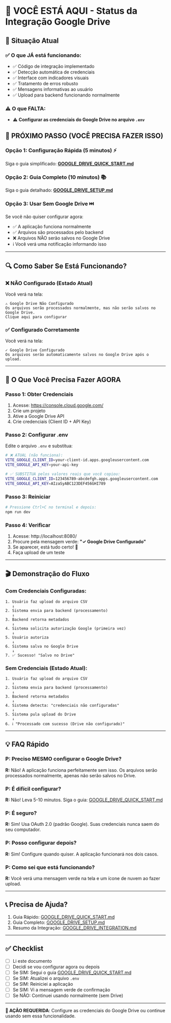 # 📍 VOCÊ ESTÁ AQUI - Status da Integração Google Drive

## 🎯 Situação Atual

### ✅ O que JÁ está funcionando:
- ✅ Código de integração implementado
- ✅ Detecção automática de credenciais
- ✅ Interface com indicadores visuais
- ✅ Tratamento de erros robusto
- ✅ Mensagens informativas ao usuário
- ✅ Upload para backend funcionando normalmente

### ⚠️ O que FALTA:
- ⚠️ **Configurar as credenciais do Google Drive no arquivo `.env`**

## 🚀 PRÓXIMO PASSO (VOCÊ PRECISA FAZER ISSO)

### Opção 1: Configuração Rápida (5 minutos) ⚡

Siga o guia simplificado: **[GOOGLE_DRIVE_QUICK_START.md](./GOOGLE_DRIVE_QUICK_START.md)**

### Opção 2: Guia Completo (10 minutos) 📚

Siga o guia detalhado: **[GOOGLE_DRIVE_SETUP.md](./GOOGLE_DRIVE_SETUP.md)**

### Opção 3: Usar Sem Google Drive ⏭️

Se você não quiser configurar agora:
- ✅ A aplicação funciona normalmente
- ✅ Arquivos são processados pelo backend
- ❌ Arquivos NÃO serão salvos no Google Drive
- ℹ️ Você verá uma notificação informando isso

---

## 🔍 Como Saber Se Está Funcionando?

### ❌ NÃO Configurado (Estado Atual)
Você verá na tela:

```
⚠️ Google Drive Não Configurado
Os arquivos serão processados normalmente, mas não serão salvos no Google Drive.
Clique aqui para configurar
```

### ✅ Configurado Corretamente
Você verá na tela:

```
✓ Google Drive Configurado
Os arquivos serão automaticamente salvos no Google Drive após o upload.
```

---

## 📝 O Que Você Precisa Fazer AGORA

### Passo 1: Obter Credenciais
1. Acesse: https://console.cloud.google.com/
2. Crie um projeto
3. Ative a Google Drive API
4. Crie credenciais (Client ID + API Key)

### Passo 2: Configurar .env
Edite o arquivo `.env` e substitua:

```bash
# ❌ ATUAL (não funciona):
VITE_GOOGLE_CLIENT_ID=your-client-id.apps.googleusercontent.com
VITE_GOOGLE_API_KEY=your-api-key

# ✅ SUBSTITUA pelos valores reais que você copiou:
VITE_GOOGLE_CLIENT_ID=123456789-abcdefgh.apps.googleusercontent.com
VITE_GOOGLE_API_KEY=AIzaSyABC123DEF456GHI789
```

### Passo 3: Reiniciar
```bash
# Pressione Ctrl+C no terminal e depois:
npm run dev
```

### Passo 4: Verificar
1. Acesse: http://localhost:8080/
2. Procure pela mensagem verde: **"✓ Google Drive Configurado"**
3. Se aparecer, está tudo certo! 🎉
4. Faça upload de um teste

---

## 🎬 Demonstração do Fluxo

### Com Credenciais Configuradas:
```
1. Usuário faz upload do arquivo CSV
   ↓
2. Sistema envia para backend (processamento)
   ↓
3. Backend retorna metadados
   ↓
4. Sistema solicita autorização Google (primeira vez)
   ↓
5. Usuário autoriza
   ↓
6. Sistema salva no Google Drive
   ↓
7. ✅ Sucesso! "Salvo no Drive"
```

### Sem Credenciais (Estado Atual):
```
1. Usuário faz upload do arquivo CSV
   ↓
2. Sistema envia para backend (processamento)
   ↓
3. Backend retorna metadados
   ↓
4. Sistema detecta: "credenciais não configuradas"
   ↓
5. Sistema pula upload do Drive
   ↓
6. ℹ️ "Processado com sucesso (Drive não configurado)"
```

---

## 💡 FAQ Rápido

### P: Preciso MESMO configurar o Google Drive?
**R:** Não! A aplicação funciona perfeitamente sem isso. Os arquivos serão processados normalmente, apenas não serão salvos no Drive.

### P: É difícil configurar?
**R:** Não! Leva 5-10 minutos. Siga o guia: [GOOGLE_DRIVE_QUICK_START.md](./GOOGLE_DRIVE_QUICK_START.md)

### P: É seguro?
**R:** Sim! Usa OAuth 2.0 (padrão Google). Suas credenciais nunca saem do seu computador.

### P: Posso configurar depois?
**R:** Sim! Configure quando quiser. A aplicação funcionará nos dois casos.

### P: Como sei que está funcionando?
**R:** Você verá uma mensagem verde na tela e um ícone de nuvem ao fazer upload.

---

## 📞 Precisa de Ajuda?

1. Guia Rápido: [GOOGLE_DRIVE_QUICK_START.md](./GOOGLE_DRIVE_QUICK_START.md)
2. Guia Completo: [GOOGLE_DRIVE_SETUP.md](./GOOGLE_DRIVE_SETUP.md)
3. Resumo da Integração: [GOOGLE_DRIVE_INTEGRATION.md](./GOOGLE_DRIVE_INTEGRATION.md)

---

## ✅ Checklist

- [ ] Li este documento
- [ ] Decidi se vou configurar agora ou depois
- [ ] Se SIM: Segui o guia [GOOGLE_DRIVE_QUICK_START.md](./GOOGLE_DRIVE_QUICK_START.md)
- [ ] Se SIM: Atualizei o arquivo `.env`
- [ ] Se SIM: Reiniciei a aplicação
- [ ] Se SIM: Vi a mensagem verde de confirmação
- [ ] Se NÃO: Continuei usando normalmente (sem Drive)

---

**🎯 AÇÃO REQUERIDA**: Configure as credenciais do Google Drive ou continue usando sem essa funcionalidade.
